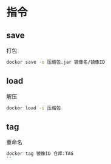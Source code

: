 <!--
 * @Description: 
 * @Version: 1.0
 * @Author: DaLao
 * @Email:  
 * @Date: 2022-03-27 11:14:23
 * @LastEditors: daLao
 * @LastEditTime: 2023-04-17 16:52:05
-->

# 指令

## save

打包

```sh
docker save -o 压缩包.jar 镜像名/镜像ID
```

## load

解压

```sh
docker load -i 压缩包
```

## tag

重命名

```sh
docker tag 镜像ID 仓库:TAG
``
